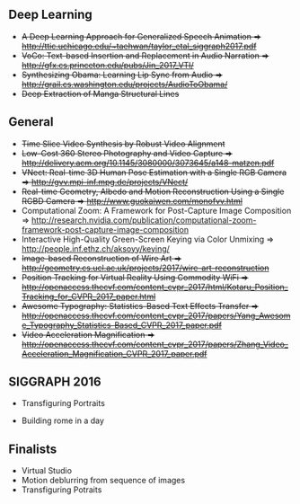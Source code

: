 ## Deep Learning
* ~~A Deep Learning Approach for Generalized Speech Animation => http://ttic.uchicago.edu/~taehwan/taylor_etal_siggraph2017.pdf~~
* ~~VoCo: Text-based Insertion and Replacement in Audio Narration => http://gfx.cs.princeton.edu/pubs/Jin_2017_VTI/~~
* ~~Synthesizing Obama: Learning Lip Sync from Audio => http://grail.cs.washington.edu/projects/AudioToObama/~~
* ~~Deep Extraction of Manga Structural Lines~~


## General
* ~~Time Slice Video Synthesis by Robust Video Alignment~~
* ~~Low-Cost 360 Stereo Photography and Video Capture => http://delivery.acm.org/10.1145/3080000/3073645/a148-matzen.pdf~~
* ~~VNect: Real-time 3D Human Pose Estimation with a Single RGB Camera => http://gvv.mpi-inf.mpg.de/projects/VNect/~~
* ~~Real-time Geometry, Albedo and Motion Reconstruction Using a Single RGBD Camera => http://www.guokaiwen.com/monofvv.html~~
* Computational Zoom: A Framework for Post-Capture Image Composition => http://research.nvidia.com/publication/computational-zoom-framework-post-capture-image-composition
* Interactive High-Quality Green-Screen Keying via Color Unmixing => http://people.inf.ethz.ch/aksoyy/keying/
* ~~Image-based Reconstruction of Wire Art => http://geometry.cs.ucl.ac.uk/projects/2017/wire-art-reconstruction~~
* ~~Position Tracking for Virtual Reality Using Commodity WiFi => http://openaccess.thecvf.com/content_cvpr_2017/html/Kotaru_Position_Tracking_for_CVPR_2017_paper.html~~
* ~~Awesome Typography: Statistics-Based Text Effects Transfer => http://openaccess.thecvf.com/content_cvpr_2017/papers/Yang_Awesome_Typography_Statistics-Based_CVPR_2017_paper.pdf~~
* ~~Video Acceleration Magnification => http://openaccess.thecvf.com/content_cvpr_2017/papers/Zhang_Video_Acceleration_Magnification_CVPR_2017_paper.pdf~~
 
## SIGGRAPH 2016
* Transfiguring Portraits

* Building rome in a day

## Finalists
* Virtual Studio
* Motion deblurring from sequence of images
* Transfiguring Potraits
